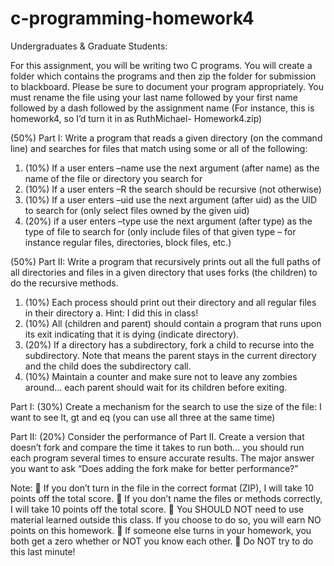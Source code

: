 # c-programming-homework4

Undergraduates & Graduate Students:

For this assignment, you will be writing two C programs. You will create a folder which contains the programs and then zip the folder for submission to blackboard. Please be sure to document your program appropriately. You must rename the file using your last name followed by your first name followed by a dash followed by the assignment name (For instance, this is homework4, so I’d turn it in as RuthMichael- Homework4.zip)

(50%) Part I: Write a program that reads a given directory (on the command line) and searches for files that match using some or all of the following:
1. (10%) If a user enters –name use the next argument (after name) as the name of the file or directory you search for
2. (10%) If a user enters –R the search should be recursive (not otherwise)
3. (10%) If a user enters –uid use the next argument (after uid) as the UID to search for (only select
files owned by the given uid)
4. (20%) if a user enters –type use the next argument (after type) as the type of file to search for
(only include files of that given type – for instance regular files, directories, block files, etc.)

(50%) Part II: Write a program that recursively prints out all the full paths of all directories and files in a given directory that uses forks (the children) to do the recursive methods.
1. (10%) Each process should print out their directory and all regular files in their directory a. Hint: I did this in class!
2. (10%) All (children and parent) should contain a program that runs upon its exit indicating that it is dying (indicate directory).
3. (20%) If a directory has a subdirectory, fork a child to recurse into the subdirectory. Note that means the parent stays in the current directory and the child does the subdirectory call.
4. (10%) Maintain a counter and make sure not to leave any zombies around... each parent should wait for its children before exiting.

Part I: (30%) Create a mechanism for the search to use the size of the file: I want to see lt, gt and eq (you can use all three at the same time)

Part II: (20%) Consider the performance of Part II. Create a version that doesn’t fork and compare the time it takes to run both... you should run each program several times to ensure accurate results. The major answer you want to ask “Does adding the fork make for better performance?”

Note:
 If you don’t turn in the file in the correct format (ZIP), I will take 10 points off the total score.
 If you don’t name the files or methods correctly, I will take 10 points off the total score.
 You SHOULD NOT need to use material learned outside this class. If you choose to do so, you will earn NO points on this homework.
 If someone else turns in your homework, you both get a zero whether or NOT you know each other.
 Do NOT try to do this last minute!
